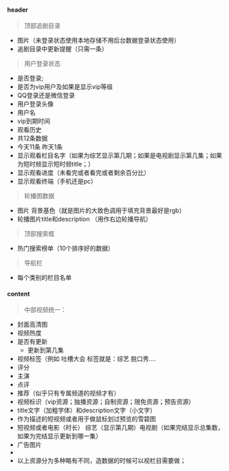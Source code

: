 #### header
> 顶部追剧目录
 - 图片（未登录状态使用本地存储不用后台数据登录状态使用）
 - 追剧目录中更新提醒（只需一条）
> 用户登录状态
  - 是否登录;
  - 是否为vip用户及如果是显示vip等级
  - QQ登录还是微信登录
  - 用户登录头像
  - 用户名
  - vip到期时间
  - 观看历史
  - 共12条数据
  - 今天11条 昨天1条
  - 显示观看栏目名字（如果为综艺显示第几期；如果是电视剧显示第几集；如果为短时频显示短时频title；）
  - 显示观看进度（未看完或者看完或者剩余百分比）
  - 显示观看终端（手机还是pc）
> 轮播图数据
  - 图片 背景基色（就是图片的大致色调用于填充背景最好是rgb）
  - 轮播图片title和description （用作右边轮播导航）
> 顶部搜索框
  - 热门搜索榜单（10个排序好的数据）
> 导航栏
  - 每个类别的栏目名单
#### content
> 中部视频统一：
  - 封面高清图
  - 视频热度
  - 是否有更新
    + 更新到第几集
  - 视频标签（例如 吐槽大会 标签就是：综艺 脱口秀....
  - 评分
  - 主演
  - 点评
  - 推荐（似乎只有专属频道的视频才有）
  - 视频标识（vip资源；独播资源；自制资源；限免资源；预告资源）
  - title文字（加粗字体）和description文字（小文字）
  - 作为描述的短视频或者用于做鼠标划过预览的雪碧图
  - 短视频或者电影（时长） 综艺（显示第几期）电视剧（如果完结显示总集数，如果为完结显示更新到哪一集）
  - 广告图片
  -
  - 以上资源分为多种略有不同，造数据的时候可以视栏目需要做；
 


